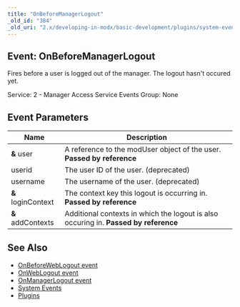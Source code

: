 ```yaml
---
title: "OnBeforeManagerLogout"
_old_id: "384"
_old_uri: "2.x/developing-in-modx/basic-development/plugins/system-events/onbeforemanagerlogout"
---
```


## Event: OnBeforeManagerLogout

Fires before a user is logged out of the manager. The logout hasn't occured yet.

Service: 2 - Manager Access Service Events
Group: None

## Event Parameters

| Name               | Description                                                                          |
| ------------------ | ------------------------------------------------------------------------------------ |
| **&** user         | A reference to the modUser object of the user. **Passed by reference**               |
| userid             | The user ID of the user. (deprecated)                                                |
| username           | The username of the user. (deprecated)                                               |
| **&** loginContext | The context key this logout is occurring in. **Passed by reference**                 |
| **&** addContexts  | Additional contexts in which the logout is also occuring in. **Passed by reference** |

## See Also

- [OnBeforeWebLogout event](extending-modx/plugins/system-events/onbeforeweblogout "OnBeforeWebLogout")
- [OnWebLogout event](extending-modx/plugins/system-events/onweblogout "OnWebLogout")
- [OnManagerLogout event](extending-modx/plugins/system-events/onmanagerlogout "OnManagerLogout")
- [System Events](extending-modx/plugins/system-events "System Events")
- [Plugins](extending-modx/plugins "Plugins")
